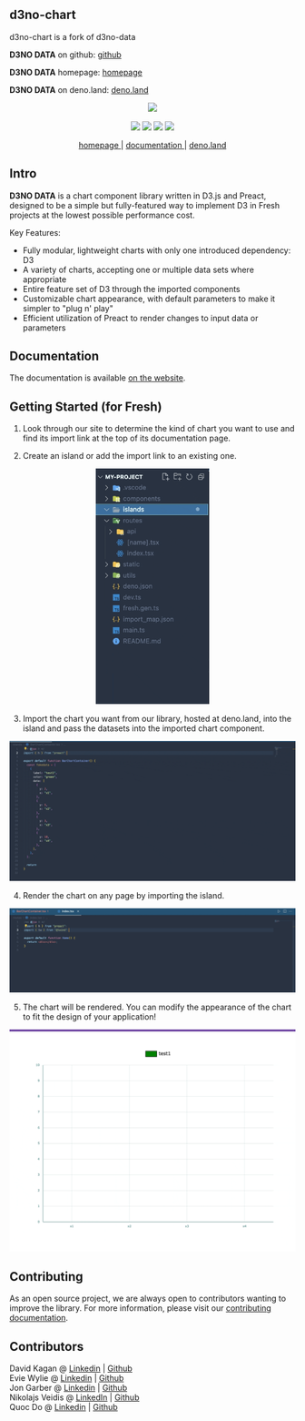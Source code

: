 ## d3no-chart

d3no-chart is a fork of d3no-data

**D3NO DATA** on github:
  <a href="https://github.com/oslabs-beta/d3no-data">
    github
  </a>

**D3NO DATA** homepage:
  <a href="https://d3nodata.deno.dev/">
    homepage
  </a>

**D3NO DATA** on deno.land:
  <a href="https://deno.land/x/d3nodata">
    deno.land
  </a>


<p align="center" id="top"><img src="https://user-images.githubusercontent.com/103704106/186263018-98f1f8d8-97e2-472e-8abc-0c4a8b15ad32.svg"></img></p>



<div align="center">
  <a name="stars"><img src="https://img.shields.io/github/stars/oslabs-beta/d3no-data?style=for-the-badge"></a>
  <a name="forks"><img src="https://img.shields.io/github/forks/oslabs-beta/d3no-data?logoColor=green&style=for-the-badge"></a>
  <a name="contributions"><img src="https://img.shields.io/github/contributors/oslabs-beta/d3no-data?logoColor=green&style=for-the-badge"></a>
  <a name="license"><img src="https://img.shields.io/github/license/oslabs-beta/d3no-data?style=for-the-badge"></a>
</div>

<p align="center">
  <a href="https://d3nodata.deno.dev/">
    homepage
  </a>
  |
  <a href="https://d3nodata.deno.dev/docs">
    documentation
  </a>
  |
  <a href="https://deno.land/x/d3nodata">
    deno.land
  </a>
</p>

## Intro

**D3NO DATA** is a chart component library written in D3.js and Preact, designed to be a simple but fully-featured way to implement D3 in Fresh projects at the lowest possible performance cost.

Key Features:
- Fully modular, lightweight charts with only one introduced dependency: D3
- A variety of charts, accepting one or multiple data sets where appropriate
- Entire feature set of D3 through the imported components
- Customizable chart appearance, with default parameters to make it simpler to "plug n' play"
- Efficient utilization of Preact to render changes to input data or parameters

## Documentation

The documentation is available [on the website](https://d3nodata.deno.dev/docs).

## Getting Started (for Fresh)

1) Look through our site to determine the kind of chart you want to use and find its import link at the top of its documentation page.

2) Create an island or add the import link to an existing one.

<p align="center">
  <img src="https://github.com/oslabs-beta/d3no-data/blob/main/gifs/1.create-island.gif" width="200px" margin="auto"/>
</p>

3) Import the chart you want from our library, hosted at deno.land, into the island and pass the datasets into the imported chart component.

<p align="center">
  <img src="https://github.com/oslabs-beta/d3no-data/blob/temp_documentation/gifs/2.import-chart.gif" width="700px"/>
</p>

4) Render the chart on any page by importing the island.

<p align="center">
  <img src="https://github.com/oslabs-beta/d3no-data/blob/main/gifs/3.import-island.gif" width="700px"/>
</p>

5) The chart will be rendered. You can modify the appearance of the chart to fit the design of your application!

<p align="center">
  <img src="https://github.com/oslabs-beta/d3no-data/blob/main/gifs/4.chart-rendered.gif" width="700px"/>
</p>

## Contributing
As an open source project, we are always open to contributors wanting to improve the library. For more information, please visit our [contributing documentation](https://github.com/oslabs-beta/d3no-data/blob/main/CONTRIBUTING.md). 

## Contributors

David Kagan @ [Linkedin](https://www.linkedin.com/in/david-kagan07/) | [Github](https://github.com/DKagan07)
<br/>
Evie Wylie @ [Linkedin](https://www.linkedin.com/in/evie-wylie/) | [Github](https://github.com/aw1ld3v13)
<br/>
Jon Garber @ [Linkedin](https://www.linkedin.com/in/jonathon-garber-5647b0215/) | [Github](https://github.com/Jgarber2675)
<br/>
Nikolajs Veidis @ [LinkedIn](https://www.linkedin.com/in/nikolajsveidis/) | [Github](https://github.com/nikolajsvv)
<br/>
Quoc Do @ [Linkedin](https://www.linkedin.com/in/dlaquoc/) | [Github](https://github.com/swittuth)
